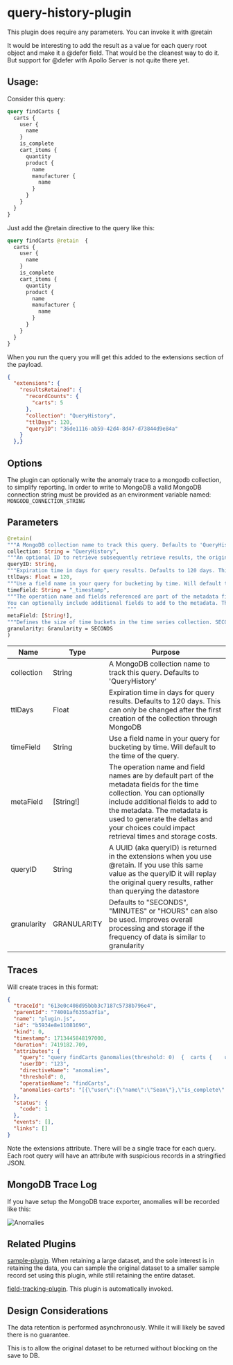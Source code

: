 # query-history-plugin

This plugin does require any parameters. You can invoke it with @retain

It would be interesting to add the result as a value for each query root object and make it a @defer field.
That would be the cleanest way to do it. But support for @defer with Apollo Server is not quite there
yet.

## Usage:

Consider this query:

```graphql
query findCarts {
  carts {
    user {
      name
    }
    is_complete
    cart_items {
      quantity
      product {
        name
        manufacturer {
          name
        }
      }
    }
  }
}
```

Just add the @retain directive to the query like this:

```graphql
query findCarts @retain  {
  carts {
    user {
      name
    }
    is_complete
    cart_items {
      quantity
      product {
        name
        manufacturer {
          name
        }
      }
    }
  }
}
```

When you run the query you will get this added to the extensions section of the payload.

```json
{
  "extensions": {
    "resultsRetained": {
      "recordCounts": {
        "carts": 5
      },
      "collection": "QueryHistory",
      "ttlDays": 120,
      "queryID": "36de1116-ab59-42d4-8d47-d73844d9e84a"
    }
  },}
```

## Options

The plugin can optionally write the anomaly trace to a mongodb collection, to simplify reporting. In order to write to MongoDB a valid
MongoDB connection string must be provided as an environment variable named: `MONGODB_CONNECTION_STRING`

## Parameters

```graphql
@retain(
"""A MongoDB collection name to track this query. Defaults to 'QueryHistory'"""
collection: String = "QueryHistory",
"""An optional ID to retrieve subsequently retrieve results, the original ID was returned in the extensions of the original query"""
queryID: String,
"""Expiration time in days for query results. Defaults to 120 days. This cannot be changed after the first creation of the collection."""
ttlDays: Float = 120,
"""Use a field name in your query for bucketing by time. Will default to the time of the query."""
timeField: String = "_timestamp",
"""The operation name and fields referenced are part of the metadata fields for the time collection.
You can optionally include additional fields to add to the metadata. The metadata is used to generate the deltas and impacts storage costs.
"""
metaField: [String!],
"""Defines the size of time buckets in the time series collection. SECONDS can be efficient, but waste space if that time resolution is not realistic."""
granularity: Granularity = SECONDS
)
```

| Name        | Type        | Purpose                                                                                                                                                                                                                                                                                  |
|-------------|-------------|------------------------------------------------------------------------------------------------------------------------------------------------------------------------------------------------------------------------------------------------------------------------------------------|
| collection  | String      | A MongoDB collection name to track this query. Defaults to 'QueryHistory'                                                                                                                                                                                                                |
| ttlDays     | Float       | Expiration time in days for query results. Defaults to 120 days. This can only be changed after the first creation of the collection through MongoDB                                                                                                                                     |
| timeField   | String      | Use a field name in your query for bucketing by time. Will default to the time of the query.                                                                                                                                                                                             |
| metaField   | [String!]   | The operation name and field names are by default part of the metadata fields for the time collection. You can optionally include additional fields to add to the metadata. The metadata is used to generate the deltas and your choices could impact retrieval times and storage costs. |
| queryID     | String      | A UUID (aka queryID) is returned in the extensions when you use @retain. If you use this same value as the queryID it will replay the original query results, rather than querying the datastore                                                                                         |
| granularity | GRANULARITY | Defaults to "SECONDS", "MINUTES" or "HOURS" can also be used. Improves overall processing and storage if the frequency of data is similar to granularity                                                                                                                                 |

## Traces

Will create traces in this format:

```json
{
  "traceId": "613e0c408d95bbb3c7187c5738b796e4",
  "parentId": "74001af6355a3f1a",
  "name": "plugin.js",
  "id": "b5934e8e11081696",
  "kind": 0,
  "timestamp": 1713445848197000,
  "duration": 7419182.709,
  "attributes": {
    "query": "query findCarts @anomalies(threshold: 0)  {  carts {    user {      name    }    is_complete    cart_items {      quantity      product {        name        manufacturer {          name        }      }    }  }} ",
    "userID": "123",
    "directiveName": "anomalies",
    "threshold": 0,
    "operationName": "findCarts",
    "anomalies-carts": "[{\"user\":{\"name\":\"Sean\"},\"is_complete\":true,\"cart_items\":[{\"quantity\":1,\"product\":{\"name\":\"Sticker Sheet\",\"manufacturer\":{\"name\":\"Hasura Merch Co.\"}}},{\"quantity\":2,\"product\":{\"name\":\"Dark Furry Logo Tee\",\"manufacturer\":{\"name\":\"Hasura Tee Co.\"}}},{\"quantity\":-2,\"product\":{\"name\":\"Dark Furry Logo Tee\",\"manufacturer\":{\"name\":\"Hasura Tee Co.\"}}}],\"score\":-0.013129718600255913,\"index\":0}]"
  },
  "status": {
    "code": 1
  },
  "events": [],
  "links": []
}

```

Note the extensions attribute. There will be a single trace for each query. Each root query will have an attribute with suspicious records in a stringified JSON.

## MongoDB Trace Log

If you have setup the MongoDB trace exporter, anomalies will be recorded like this:

![Anomalies](../../../docs/images/anomalies.png)

## Related Plugins

[sample-plugin](../sample-plugin/README.md). When retaining a large dataset, and the sole interest is in retaining the data, you can sample the
original dataset to a smaller sample record set using this plugin, while still retaining the entire dataset.

[field-tracking-plugin](../field-tracking-plugin/README.md). This plugin is automatically invoked.

## Design Considerations

The data retention is performed asynchronously. While it will likely
be saved there is no guarantee.

This is to allow the original dataset to be returned without blocking on
the save to DB.
